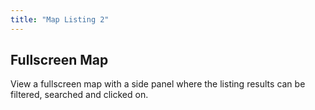 ```yaml
---
title: "Map Listing 2"
---
```


## Fullscreen Map

View a fullscreen map with a side panel where the listing results can be filtered, searched and clicked on. 

